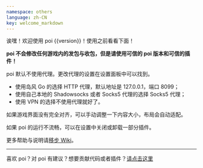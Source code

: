 ```yaml
---
namespace: others
language: zh-CN
key: welcome_markdown
---
```


诶嘿！欢迎使用 poi {{version}}！使用之前看看下面！

**poi 不会修改任何游戏内的发包与收包，但是请使用可信的 poi 版本和可信的插件！**

poi 默认不使用代理。更改代理的设置在设置面板中可以找到。

- 使用岛风 Go 的选择 HTTP 代理，默认地址是 127.0.0.1，端口 8099；
- 使用自己本地的 Shadowsocks 或者 Socks5 代理的选择 Socks5 代理；
- 使用 VPN 的选择不使用代理就好了。

如果游戏界面没有完全对齐，可以手动调整一下内容大小，布局会自动适配。

如果 poi 的运行不流畅，可以在设置中关闭或卸载一部分插件。

更多帮助与说明请[移步 Wiki](https://github.com/poooi/poi/wiki)。

---

喜欢 poi？对 poi 有建议？想要贡献代码或者插件？[请点击这里](https://github.com/poooi/poi)
